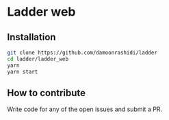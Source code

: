 # Ladder web

## Installation

```bash
git clone https://github.com/damoonrashidi/ladder
cd ladder/ladder_web
yarn
yarn start
```

## How to contribute

Write code for any of the open issues and submit a PR.
